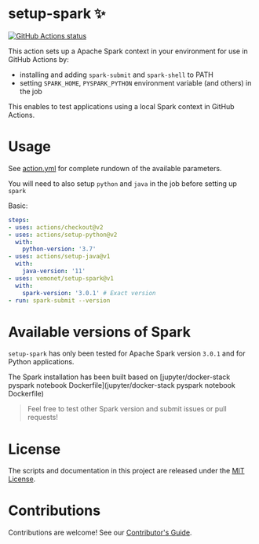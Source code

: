 # setup-spark ✨

<p align="left">
  <a href="https://github.com/vemonet/setup-spark/actions"><img alt="GitHub Actions status" src="https://github.com/vemonet/setup-spark/workflows/Run%20setup-spark%20action/badge.svg"></a>
</p>


This action sets up a Apache Spark context in your environment for use in GitHub Actions by:

- installing and adding `spark-submit` and `spark-shell` to PATH
- setting `SPARK_HOME`, `PYSPARK_PYTHON` environment variable (and others) in the job

This enables to test applications using a local Spark context in GitHub Actions.

# Usage

See [action.yml](action.yml) for complete rundown of the available parameters.

You will need to also setup `python` and `java` in the job before setting up `spark`

Basic:
```yaml
steps:
- uses: actions/checkout@v2
- uses: actions/setup-python@v2
  with:
    python-version: '3.7'
- uses: actions/setup-java@v1
  with:
    java-version: '11'
- uses: vemonet/setup-spark@v1
  with:
    spark-version: '3.0.1' # Exact version
- run: spark-submit --version
```

# Available versions of Spark

`setup-spark` has only been tested for Apache Spark version `3.0.1` and for Python applications.

The Spark installation has been built based on [jupyter/docker-stack pyspark notebook Dockerfile](jupyter/docker-stack pyspark notebook Dockerfile)

> Feel free to test other Spark version and submit issues or pull requests!

# License

The scripts and documentation in this project are released under the [MIT License](LICENSE).

# Contributions

Contributions are welcome! See our [Contributor's Guide](docs/contributors.md).
